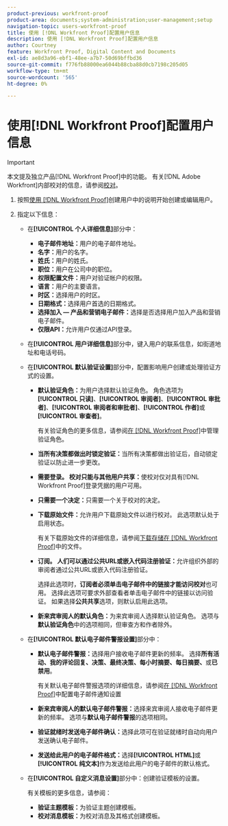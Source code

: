 ```yaml
---
product-previous: workfront-proof
product-area: documents;system-administration;user-management;setup
navigation-topic: users-workfront-proof
title: 使用 [!DNL Workfront Proof]配置用户信息
description: 使用 [!DNL Workfront Proof]配置用户信息
author: Courtney
feature: Workfront Proof, Digital Content and Documents
exl-id: ae8d3a96-ebf1-48ee-a7b7-50d69bffbd36
source-git-commit: f776fb88000ea6044b88cba88d0cb7198c205d05
workflow-type: tm+mt
source-wordcount: '565'
ht-degree: 0%

---
```


# 使用[!DNL Workfront Proof]配置用户信息

>[!IMPORTANT]
>
>本文提及独立产品[!DNL Workfront Proof]中的功能。 有关[!DNL Adobe Workfront]内部校对的信息，请参阅[校对](../../../review-and-approve-work/proofing/proofing.md)。

1. 按照[使用 [!DNL Workfront Proof]](../../../workfront-proof/wp-mnguserscontacts/users/create-users.md)创建用户中的说明开始创建或编辑用户。
1. 指定以下信息：

   * 在&#x200B;**[!UICONTROL 个人详细信息]**&#x200B;部分中：

      * **电子邮件地址：**&#x200B;用户的电子邮件地址。
      * **名字：**&#x200B;用户的名字。
      * **姓氏：**&#x200B;用户的姓氏。
      * **职位：**&#x200B;用户在公司中的职位。
      * **权限配置文件：**&#x200B;用户对验证帐户的权限。
      * **语言：**&#x200B;用户的主要语言。
      * **时区：**&#x200B;选择用户的时区。
      * **日期格式：**&#x200B;选择用户首选的日期格式。
      * **选择加入 — 产品和营销电子邮件：**&#x200B;选择是否选择用户加入产品和营销电子邮件。
      * **仅限API：**&#x200B;允许用户仅通过API登录。

   * 在&#x200B;**[!UICONTROL 用户详细信息]**&#x200B;部分中，键入用户的联系信息，如街道地址和电话号码。
   * 在&#x200B;**[!UICONTROL 默认验证设置]**&#x200B;部分中，配置影响用户创建或处理验证方式的设置。

      * **默认验证角色：**&#x200B;为用户选择默认验证角色。 角色选项为&#x200B;**[!UICONTROL 只读]**、**[!UICONTROL 审阅者]**、**[!UICONTROL 审批者]**、**[!UICONTROL 审阅者和审批者]**、**[!UICONTROL 作者]**&#x200B;或&#x200B;**[!UICONTROL 审查者]**。

        有关验证角色的更多信息，请参阅[在 [!DNL Workfront Proof]](../../../workfront-proof/wp-work-proofsfiles/share-proofs-and-files/manage-proof-roles.md)中管理验证角色。

      * **当所有决策都做出时锁定验证：**&#x200B;当所有决策都做出验证后，自动锁定验证以防止进一步更改。
      * **需要登录。 校对只能与其他用户共享：**&#x200B;使校对仅对具有[!DNL Workfront Proof]登录凭据的用户可用。
      * **只需要一个决定：**&#x200B;只需要一个关于校对的决定。
      * **下载原始文件：**&#x200B;允许用户下载原始文件以进行校对。 此选项默认处于启用状态。

        有关下载原始文件的详细信息，请参阅[下载存储在 [!DNL Workfront Proof]](../../../workfront-proof/wp-work-proofsfiles/manage-your-work/download-files-stored.md)中的文件。

        <!--      
        <li data-mc-conditions="QuicksilverOrClassic.Draft mode"><strong>Public sharing. The proof can be shared via a public URL or embedded code:</strong>Enables the user to share proofs via a public URL or embed code.<br>This option is enabled by default but is not available if the&nbsp;<strong>Login required</strong>option is selected.<br>For more information on sharing proofs, see "<a href="../../../workfront-proof/wp-work-proofsfiles/share-proofs-and-files/share-public-url.md" class="MCXref xref" xrefformat="{para}">Share the Public URL in Workfront Proof</a>."</li>      
        -->

      * **订阅。 人们可以通过公共URL或嵌入代码注册验证：**&#x200B;允许组织外部的审阅者通过公共URL或嵌入代码注册验证。

        选择此选项时，**订阅者必须单击电子邮件中的链接才能访问校对**&#x200B;也可用。 选择此选项可要求外部查看者单击电子邮件中的链接以访问验证。
如果选择&#x200B;**公共共享**&#x200B;选项，则默认启用此选项。

      * **新来宾审阅人的默认角色：**&#x200B;为来宾审阅人选择默认验证角色。 选项与&#x200B;**默认验证角色**&#x200B;中的选项相同，但审查方和作者除外。

   * 在&#x200B;**[!UICONTROL 默认电子邮件警报设置]**&#x200B;部分中：

      * **默认电子邮件警报：**&#x200B;选择用户接收电子邮件更新的频率。 选择&#x200B;**所有活动、我的评论回复、决策、最终决策、每小时摘要、每日摘要、**&#x200B;或&#x200B;**已禁用**。

        有关默认电子邮件警报选项的详细信息，请参阅[在 [!DNL Workfront Proof]](../../../workfront-proof/wp-emailsntfctns/email-alerts/config-email-notification-settings-wp.md)中配置电子邮件通知设置

      * **新来宾审阅人的默认电子邮件警报：**&#x200B;选择来宾审阅人接收电子邮件更新的频率。 选项与&#x200B;**默认电子邮件警报**&#x200B;的选项相同。

      * **验证就绪时发送电子邮件确认：**&#x200B;选择此项可在验证就绪时自动向用户发送确认电子邮件。
      * **发送给此用户的电子邮件格式：**&#x200B;选择&#x200B;**[!UICONTROL HTML]**&#x200B;或&#x200B;**[!UICONTROL 纯文本]**&#x200B;作为发送给此用户的电子邮件的默认格式。

   * 在&#x200B;**[!UICONTROL 自定义消息设置]**&#x200B;部分中：创建验证模板的设置。

     有关模板的更多信息，请参阅：

      * **验证主题模板：**&#x200B;为验证主题创建模板。
      * **校对消息模板：**&#x200B;为校对消息及其格式创建模板。
